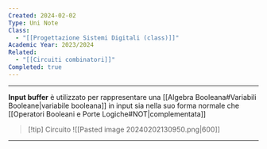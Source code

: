 ```yaml
---
Created: 2024-02-02
Type: Uni Note
Class:
  - "[[Progettazione Sistemi Digitali (class)]]"
Academic Year: 2023/2024
Related:
  - "[[Circuiti combinatori]]"
Completed: true
---
```

---

**Input buffer** è utilizzato per rappresentare una [[Algebra Booleana#Variabili Booleane|variabile booleana]] in input sia nella suo forma normale che [[Operatori Booleani e Porte Logiche#NOT|complementata]]

>[!tip] Circuito
>![[Pasted image 20240202130950.png|600]]

---